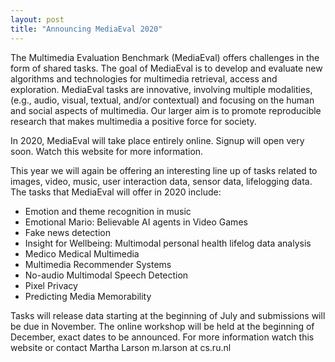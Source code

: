 ```yaml
---
layout: post
title: "Announcing MediaEval 2020"
---
```


The Multimedia Evaluation Benchmark (MediaEval) offers challenges in the form of shared tasks. The goal of MediaEval is to develop and evaluate new algorithms and technologies for multimedia retrieval, access and exploration. MediaEval tasks are innovative, involving multiple modalities, (e.g., audio, visual, textual, and/or contextual) and focusing on the human and social aspects of multimedia. Our larger aim is to promote reproducible research that makes multimedia a positive force for society. 

In 2020, MediaEval will take place entirely online. Signup will open very soon. Watch this website for more information.

This year we will again be offering an interesting line up of tasks related to images, video, music, user interaction data, sensor data, lifelogging data. The tasks that MediaEval will offer in 2020 include:

  * Emotion and theme recognition in music
  * Emotional Mario: Believable AI agents in Video Games
  * Fake news detection
  * Insight for Wellbeing: Multimodal personal health lifelog data analysis
  * Medico Medical Multimedia
  * Multimedia Recommender Systems
  * No-audio Multimodal Speech Detection
  * Pixel Privacy
  * Predicting Media Memorability

Tasks will release data starting at the beginning of July and submissions will be due in November. The online workshop will be held at the beginning of December, exact dates to be announced.  For more information watch this website or contact Martha Larson m.larson at cs.ru.nl